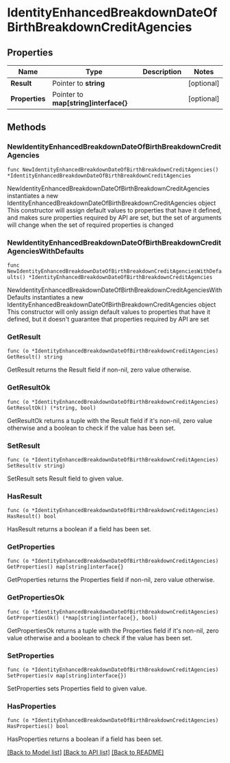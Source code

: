 # IdentityEnhancedBreakdownDateOfBirthBreakdownCreditAgencies

## Properties

Name | Type | Description | Notes
------------ | ------------- | ------------- | -------------
**Result** | Pointer to **string** |  | [optional] 
**Properties** | Pointer to **map[string]interface{}** |  | [optional] 

## Methods

### NewIdentityEnhancedBreakdownDateOfBirthBreakdownCreditAgencies

`func NewIdentityEnhancedBreakdownDateOfBirthBreakdownCreditAgencies() *IdentityEnhancedBreakdownDateOfBirthBreakdownCreditAgencies`

NewIdentityEnhancedBreakdownDateOfBirthBreakdownCreditAgencies instantiates a new IdentityEnhancedBreakdownDateOfBirthBreakdownCreditAgencies object
This constructor will assign default values to properties that have it defined,
and makes sure properties required by API are set, but the set of arguments
will change when the set of required properties is changed

### NewIdentityEnhancedBreakdownDateOfBirthBreakdownCreditAgenciesWithDefaults

`func NewIdentityEnhancedBreakdownDateOfBirthBreakdownCreditAgenciesWithDefaults() *IdentityEnhancedBreakdownDateOfBirthBreakdownCreditAgencies`

NewIdentityEnhancedBreakdownDateOfBirthBreakdownCreditAgenciesWithDefaults instantiates a new IdentityEnhancedBreakdownDateOfBirthBreakdownCreditAgencies object
This constructor will only assign default values to properties that have it defined,
but it doesn't guarantee that properties required by API are set

### GetResult

`func (o *IdentityEnhancedBreakdownDateOfBirthBreakdownCreditAgencies) GetResult() string`

GetResult returns the Result field if non-nil, zero value otherwise.

### GetResultOk

`func (o *IdentityEnhancedBreakdownDateOfBirthBreakdownCreditAgencies) GetResultOk() (*string, bool)`

GetResultOk returns a tuple with the Result field if it's non-nil, zero value otherwise
and a boolean to check if the value has been set.

### SetResult

`func (o *IdentityEnhancedBreakdownDateOfBirthBreakdownCreditAgencies) SetResult(v string)`

SetResult sets Result field to given value.

### HasResult

`func (o *IdentityEnhancedBreakdownDateOfBirthBreakdownCreditAgencies) HasResult() bool`

HasResult returns a boolean if a field has been set.

### GetProperties

`func (o *IdentityEnhancedBreakdownDateOfBirthBreakdownCreditAgencies) GetProperties() map[string]interface{}`

GetProperties returns the Properties field if non-nil, zero value otherwise.

### GetPropertiesOk

`func (o *IdentityEnhancedBreakdownDateOfBirthBreakdownCreditAgencies) GetPropertiesOk() (*map[string]interface{}, bool)`

GetPropertiesOk returns a tuple with the Properties field if it's non-nil, zero value otherwise
and a boolean to check if the value has been set.

### SetProperties

`func (o *IdentityEnhancedBreakdownDateOfBirthBreakdownCreditAgencies) SetProperties(v map[string]interface{})`

SetProperties sets Properties field to given value.

### HasProperties

`func (o *IdentityEnhancedBreakdownDateOfBirthBreakdownCreditAgencies) HasProperties() bool`

HasProperties returns a boolean if a field has been set.


[[Back to Model list]](../README.md#documentation-for-models) [[Back to API list]](../README.md#documentation-for-api-endpoints) [[Back to README]](../README.md)


